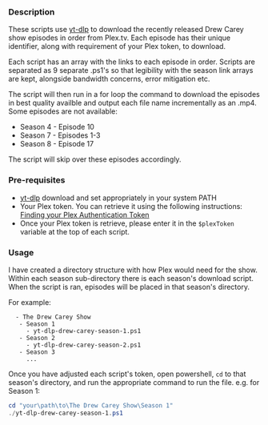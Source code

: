 ### Description
These scripts use [yt-dlp](https://github.com/yt-dlp/yt-dlp) to download the recently released Drew Carey show episodes in order from Plex.tv. Each episode has their unique identifier, along with requirement of your Plex token, to download. 

Each script has an array with the links to each episode in order. Scripts are separated as 9 separate .ps1's so that legibility with the season link arrays are kept, alongside bandwidth concerns, error mitigation etc.

The script will then run in a for loop the command to download the episodes in best quality availble and output each file name incrementally as an .mp4. Some episodes are not available:
  - Season 4 - Episode 10
  - Season 7 - Episodes 1-3
  - Season 8 - Episode 17

The script will skip over these episodes accordingly.

### Pre-requisites

 - [yt-dlp](https://github.com/yt-dlp/yt-dlp) download and set appropriately in your system PATH
 - Your Plex token. You can retrieve it using the following instructions: [Finding your Plex Authentication Token](https://support.plex.tv/articles/204059436-finding-an-authentication-token-x-plex-token/)
 - Once your Plex token is retrieve, please enter it in the `$plexToken` variable at the top of each script.

 ### Usage
 I have created a directory structure with how Plex would need for the show. Within each season sub-directory there is each season's download script. When the script is ran, episodes will be placed in that season's directory. 

 For example:

 ```
   - The Drew Carey Show
    - Season 1
      - yt-dlp-drew-carey-season-1.ps1
    - Season 2
      - yt-dlp-drew-carey-season-2.ps1
    - Season 3
      ...
 ```

 Once you have adjusted each script's token, open powershell, `cd` to that season's directory, and run the appropriate command to run the file. e.g. for Season 1:

 ``` powershell
 cd "your\path\to\The Drew Carey Show\Season 1"
 ./yt-dlp-drew-carey-season-1.ps1
 ```
